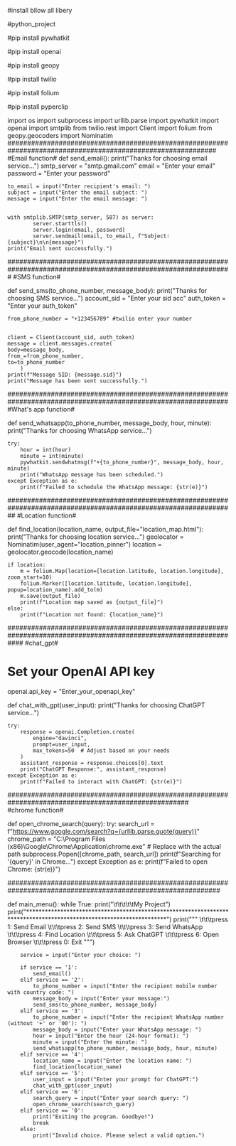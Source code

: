 

#install bllow all libery

#python_project

#pip install pywhatkit

#pip install openai

#pip install geopy

#pip install twilio

#pip install folium

#pip install pyperclip







import os
import subprocess
import urllib.parse
import pywhatkit
import openai
import smtplib
from twilio.rest import Client
import folium
from geopy.geocoders import Nominatim
#############################################################################################################
                                    #Email function#
def send_email():
    print("Thanks for choosing email service...")
    smtp_server = "smtp.gmail.com"
    email = "Enter your email"
    password = "Enter your password" 

    to_email = input("Enter recipient's email: ")
    subject = input("Enter the email subject: ")
    message = input("Enter the email message: ")


    with smtplib.SMTP(smtp_server, 587) as server:
            server.starttls()
            server.login(email, password)
            server.sendmail(email, to_email, f"Subject: {subject}\n\n{message}")
    print("Email sent successfully.")
    
#################################################################################################################
                                    #SMS function#
                
def send_sms(to_phone_number, message_body):
    print("Thanks for choosing SMS service...")
    account_sid = "Enter your sid acc"
    auth_token = "Enter your auth_token"

    from_phone_number = "+123456789" #twilio enter your number 


    client = Client(account_sid, auth_token)
    message = client.messages.create(
    body=message_body,
    from_=from_phone_number,
    to=to_phone_number
        )
    print(f"Message SID: {message.sid}")
    print("Message has been sent successfully.")
  
  ################################################################################################################
                                  #What's app function#
    
def send_whatsapp(to_phone_number, message_body, hour, minute):
    print("Thanks for choosing WhatsApp service...")
    
    try:
        hour = int(hour)
        minute = int(minute)
        pywhatkit.sendwhatmsg(f"+{to_phone_number}", message_body, hour, minute)
        print("WhatsApp message has been scheduled.")
    except Exception as e:
        print(f"Failed to schedule the WhatsApp message: {str(e)}")

##################################################################################################################
                          #Location function#
    

def find_location(location_name, output_file="location_map.html"):
    print("Thanks for choosing location service...")
    geolocator = Nominatim(user_agent="location_pinner")
    location = geolocator.geocode(location_name)

    if location:
        m = folium.Map(location=[location.latitude, location.longitude], zoom_start=10)
        folium.Marker([location.latitude, location.longitude], popup=location_name).add_to(m)
        m.save(output_file)
        print(f"Location map saved as {output_file}")
    else:
        print(f"Location not found: {location_name}")
        
        
####################################################################################################################
                                    #chat_gpt# 
        

# Set your OpenAI API key
openai.api_key = "Enter_your_openapi_key"

def chat_with_gpt(user_input):
    print("Thanks for choosing ChatGPT service...")
    
    try:
        response = openai.Completion.create(
            engine="davinci",
            prompt=user_input,
            max_tokens=50  # Adjust based on your needs
        )
        assistant_response = response.choices[0].text
        print("ChatGPT Response:", assistant_response)
    except Exception as e:
        print(f"Failed to interact with ChatGPT: {str(e)}")

      
######################################################################################################        
                          #chrome function#
        
        
def open_chrome_search(query):
    try:
        search_url = f"https://www.google.com/search?q={urllib.parse.quote(query)}"
        chrome_path = "C:\Program Files (x86)\Google\Chrome\Application\chrome.exe"  # Replace with the actual path
        subprocess.Popen([chrome_path, search_url])
        print(f"Searching for '{query}' in Chrome...")
    except Exception as e:
        print(f"Failed to open Chrome: {str(e)}")

        
##############################################################################################################


def main_menu():
    while True:
        print("\t\t\t\t\tMy Project")
        print("********************************************************************************************************************")
        print("""
            \t\t\tpress 1: Send Email
            \t\t\tpress 2: Send SMS
            \t\t\tpress 3: Send WhatsApp
            \t\t\tpress 4: Find Location
            \t\t\tpress 5: Ask ChatGPT
            \t\t\tpress 6: Open Browser
            \t\t\tpress 0: Exit
        """)

        service = input("Enter your choice: ")

        if service == '1':
            send_email()
        elif service == '2':
            to_phone_number = input("Enter the recipient mobile number with country code: ")
            message_body = input("Enter your message:")
            send_sms(to_phone_number, message_body)
        elif service == '3':
            to_phone_number = input("Enter the recipient WhatsApp number (without '+' or '00'): ")
            message_body = input("Enter your WhatsApp message: ")
            hour = input("Enter the hour (24-hour format): ")
            minute = input("Enter the minute: ")
            send_whatsapp(to_phone_number, message_body, hour, minute)
        elif service == '4':
            location_name = input("Enter the location name: ")
            find_location(location_name)
        elif service == '5':
            user_input = input("Enter your prompt for ChatGPT:")
            chat_with_gpt(user_input)
        elif service == '6':
            search_query = input("Enter your search query: ")
            open_chrome_search(search_query)
        elif service == '0':
            print("Exiting the program. Goodbye!")
            break
        else:
            print("Invalid choice. Please select a valid option.")

   
